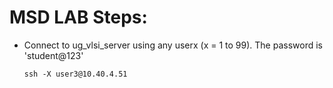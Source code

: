 # MSD LAB Steps:
- Connect to ug_vlsi_server using any userx (x = 1 to 99). The password is 'student@123'
  ```console
  ssh -X user3@10.40.4.51
  ```
